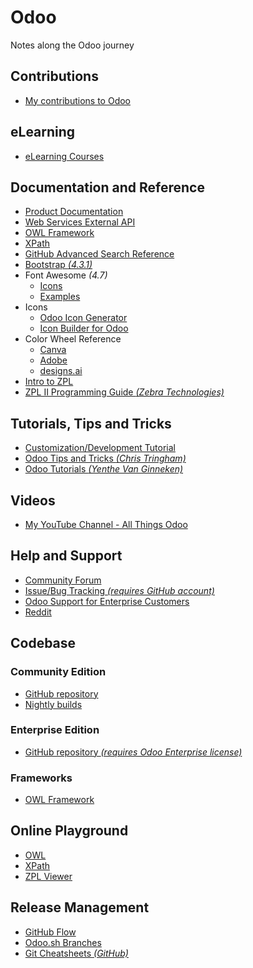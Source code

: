# Odoo

Notes along the Odoo journey

## Contributions

- [My contributions to Odoo](https://github.com/odoo/odoo/pulls?q=is%3Apr+is%3Aclosed+author%3Apawa2007)

## eLearning

- [eLearning Courses](https://www.odoo.com/slides/all)

## Documentation and Reference

- [Product Documentation](https://www.odoo.com/documentation)
- [Web Services External API](https://www.odoo.com/documentation/14.0/developer/webservices/odoo.html)
- [OWL Framework](https://odoo.github.io/owl/)
- [XPath](https://developer.mozilla.org/en-US/docs/Web/XPath)
- [GitHub Advanced Search Reference](https://docs.github.com/en/search-github/searching-on-github)
- [Bootstrap _(4.3.1)_](https://getbootstrap.com/docs/4.3/getting-started/introduction)
- Font Awesome _(4.7)_
  - [Icons](https://fontawesome.com/v4/icons)
  - [Examples](https://fontawesome.com/v4/examples)
- Icons
  - [Odoo Icon Generator](https://codepen.io/fheodoo/pen/XWNawZd)
  - [Icon Builder for Odoo](https://spilymp.github.io/ibo/)
- Color Wheel Reference
  - [Canva](https://www.canva.com/colors/color-wheel/)
  - [Adobe](https://color.adobe.com/create/color-wheel)
  - [designs.ai](https://designs.ai/colors/color-wheel)
- [Intro to ZPL](http://labelary.com/zpl.html)
- [ZPL II Programming Guide _(Zebra Technologies)_](https://support.zebra.com/cpws/docs/zpl/13979l-010_ra.pdf)

## Tutorials, Tips and Tricks

- [Customization/Development Tutorial](https://www.odoo.com/documentation/14.0/developer/howtos/rdtraining.html)
- [Odoo Tips and Tricks _(Chris Tringham)_](https://odootricks.tips)
- [Odoo Tutorials _(Yenthe Van Ginneken)_](https://www.odoo.yenthevg.com)

## Videos

- [My YouTube Channel - All Things Odoo](https://www.youtube.com/@allthingsodoo)

## Help and Support

- [Community Forum](https://www.odoo.com/forum/help-1)
- [Issue/Bug Tracking _(requires GitHub account)_](https://github.com/odoo/odoo/issues)
- [Odoo Support for Enterprise Customers](https://www.odoo.com/help)
- [Reddit](https://www.reddit.com/r/Odoo)

## Codebase

### Community Edition
- [GitHub repository](https://github.com/odoo/odoo)
- [Nightly builds](http://nightly.odoo.com)

### Enterprise Edition
- [GitHub repository _(requires Odoo Enterprise license)_](https://github.com/odoo/enterprise)

### Frameworks
- [OWL Framework](https://github.com/odoo/owl)

## Online Playground

- [OWL](https://odoo.github.io/owl/playground/)
- [XPath](https://extendsclass.com/xpath-tester.html)
- [ZPL Viewer](http://labelary.com/viewer.html)

## Release Management

- [GitHub Flow](https://docs.github.com/en/get-started/quickstart/github-flow)
- [Odoo.sh Branches](https://www.odoo.com/documentation/master/administration/odoo_sh/getting_started/branches.html)
- [Git Cheatsheets _(GitHub)_](https://training.github.com)
